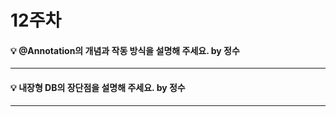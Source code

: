 # 12주차  

#### :bulb: @Annotation의 개념과 작동 방식을 설명해 주세요. by 정수  

-----

#### :bulb: 내장형 DB의 장단점을 설명해 주세요. by 정수

-----

